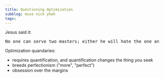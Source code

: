 ```yaml
---
title: Questioning Optimization
subblog: muse nick yhwh
tags: 
---
```


Jesus said it:

<pre class="prose">
No one can serve two masters; either he will hate the one and love the other, or he will love the one and hate the other. And a house divided against itself cannot stand.
</pre>

Optimization quandaries:
- requires quantification, and quantification changes the thing you seek
- breeds perfectionism ("more", "perfect")
- obsession over the margins
